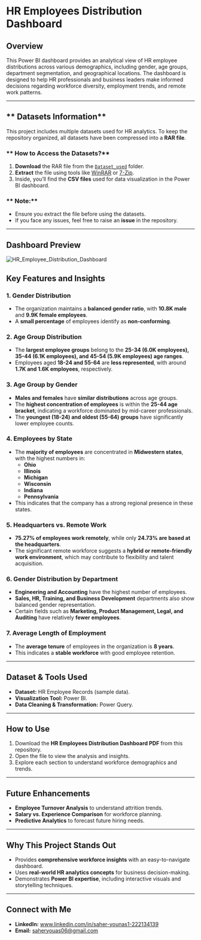 

# **HR Employees Distribution Dashboard**  

## **Overview**  
This Power BI dashboard provides an analytical view of HR employee distributions across various demographics, including gender, age groups, department segmentation, and geographical locations. The dashboard is designed to help HR professionals and business leaders make informed decisions regarding workforce diversity, employment trends, and remote work patterns.   

---

## ** Datasets Information**  
This project includes multiple datasets used for HR analytics. To keep the repository organized, all datasets have been compressed into a **RAR file**.  

### ** How to Access the Datasets?**  
1. **Download** the RAR file from the [`Dataset_used`](https://github.com/Saher-Younas/HR-Analytics-Dashboard/blob/main/Dataset_used.rar) folder.  
2. **Extract** the file using tools like [WinRAR](https://www.win-rar.com/) or [7-Zip](https://www.7-zip.org/).  
3. Inside, you’ll find the **CSV files** used for data visualization in the Power BI dashboard.  

### ** Note:**  
- Ensure you extract the file before using the datasets.  
- If you face any issues, feel free to raise an **issue** in the repository.  

---

## **Dashboard Preview**
![HR_Employee_Distribution_Dashboard](https://github.com/user-attachments/assets/640287f9-a5b3-4c75-a461-8683e752c4a7)
 



## **Key Features and Insights**  

### **1. Gender Distribution**  
- The organization maintains a **balanced gender ratio**, with **10.8K male** and **9.9K female employees**.  
- A **small percentage** of employees identify as **non-conforming**.  

### **2. Age Group Distribution**  
- The **largest employee groups** belong to the **25-34 (6.0K employees), 35-44 (6.1K employees), and 45-54 (5.9K employees) age ranges**.  
- Employees aged **18-24 and 55-64** are **less represented**, with around **1.7K and 1.6K employees**, respectively.  

### **3. Age Group by Gender**  
- **Males and females** have **similar distributions** across age groups.  
- The **highest concentration of employees** is within the **25-44 age bracket**, indicating a workforce dominated by mid-career professionals.  
- The **youngest (18-24) and oldest (55-64) groups** have significantly lower employee counts.  

### **4. Employees by State**  
- The **majority of employees** are concentrated in **Midwestern states**, with the highest numbers in:  
  - **Ohio**  
  - **Illinois**  
  - **Michigan**  
  - **Wisconsin**  
  - **Indiana**  
  - **Pennsylvania**  
- This indicates that the company has a strong regional presence in these states.  

### **5. Headquarters vs. Remote Work**  
- **75.27% of employees work remotely**, while only **24.73% are based at the headquarters**.  
- The significant remote workforce suggests a **hybrid or remote-friendly work environment**, which may contribute to flexibility and talent acquisition.  

### **6. Gender Distribution by Department**  
- **Engineering and Accounting** have the highest number of employees.  
- **Sales, HR, Training, and Business Development** departments also show balanced gender representation.  
- Certain fields such as **Marketing, Product Management, Legal, and Auditing** have relatively **fewer employees**.  

### **7. Average Length of Employment**  
- The **average tenure** of employees in the organization is **8 years**.  
- This indicates a **stable workforce** with good employee retention.  

---

## **Dataset & Tools Used**  
- **Dataset:** HR Employee Records (sample data).  
- **Visualization Tool:** Power BI.  
- **Data Cleaning & Transformation:** Power Query.  

---

## **How to Use**  
1. Download the **HR Employees Distribution Dashboard PDF** from this repository.  
2. Open the file to view the analysis and insights.  
3. Explore each section to understand workforce demographics and trends.  

---

## **Future Enhancements**  
- **Employee Turnover Analysis** to understand attrition trends.  
- **Salary vs. Experience Comparison** for workforce planning.  
- **Predictive Analytics** to forecast future hiring needs.  

---

## **Why This Project Stands Out**  
- Provides **comprehensive workforce insights** with an easy-to-navigate dashboard.  
- Uses **real-world HR analytics concepts** for business decision-making.  
- Demonstrates **Power BI expertise**, including interactive visuals and storytelling techniques.  

---

## **Connect with Me**  
- **LinkedIn:** www.linkedin.com/in/saher-younas1-222134139 
- **Email:** saheryouas06@gmail.com

